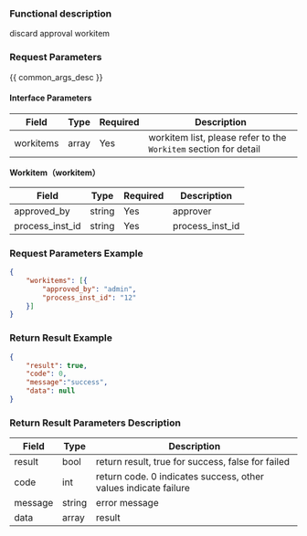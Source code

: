 ### Functional description

discard approval workitem

### Request Parameters

{{ common_args_desc }}


#### Interface Parameters

| Field      |  Type      | Required   |  Description      |
|-----------|------------|--------|------------|
| workitems | array | Yes | workitem list, please refer to the `Workitem` section for detail |

__Workitem（workitem）__

| Field      |  Type      | Required   |  Description      |
|-----------|------------|--------|------------|
| approved_by |  string | Yes | approver | 
| process_inst_id |  string | Yes | process_inst_id |


### Request Parameters Example

``` json
{
    "workitems": [{
        "approved_by": "admin",
        "process_inst_id": "12"
    }]
}

```

### Return Result Example

```json
{
    "result": true,
    "code": 0,
    "message":"success",
    "data": null
}
```

### Return Result Parameters Description

| Field      | Type      | Description      |
|-----------|-----------|-----------|
|result| bool | return result, true for success, false for failed |
|code|int| return code. 0 indicates success, other values indicate failure  |
|message|string| error message |
|data| array|  result |
